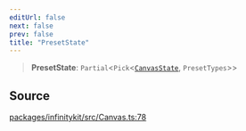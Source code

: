 ```yaml
---
editUrl: false
next: false
prev: false
title: "PresetState"
---
```


> **PresetState**: `Partial`\<`Pick`\<[`CanvasState`](CanvasState.md), `PresetTypes`\>\>

## Source

[packages/infinitykit/src/Canvas.ts:78](https://github.com/nodenogg-in/alpha-p2p/blob/aa60360/packages/infinitykit/src/Canvas.ts#L78)
